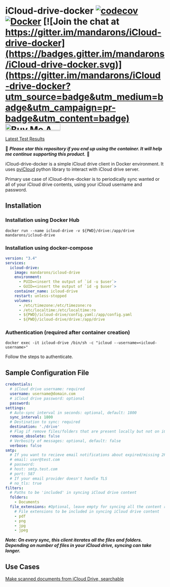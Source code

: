 # iCloud-drive-docker [![codecov](https://codecov.io/gh/mandarons/icloud-drive-docker/branch/main/graph/badge.svg)](https://codecov.io/gh/mandarons/icloud-drive-docker) [![Docker](https://badgen.net/docker/pulls/mandarons/icloud-drive)](https://hub.docker.com/r/mandarons/icloud-drive) [![Join the chat at https://gitter.im/mandarons/iCloud-drive-docker](https://badges.gitter.im/mandarons/iCloud-drive-docker.svg)](https://gitter.im/mandarons/iCloud-drive-docker?utm_source=badge&utm_medium=badge&utm_campaign=pr-badge&utm_content=badge) <a href="https://www.buymeacoffee.com/mandarons" target="_blank"><img src="https://www.buymeacoffee.com/assets/img/custom_images/orange_img.png" alt="Buy Me A Coffee" style="height: 20px !important;width: 174px !important;box-shadow: 0px 3px 2px 0px rgba(190, 190, 190, 0.5) !important;-webkit-box-shadow: 0px 3px 2px 0px rgba(190, 190, 190, 0.5) !important;" ></a>

[Latest Test Results](https://mandarons.github.io/icloud-drive-docker)

:love_you_gesture: ***Please star this repository if you end up using the container. It will help me continue supporting this product.*** :pray:

iCloud-drive-docker is a simple iCloud drive client in Docker environment. It uses [pyiCloud](https://github.com/picklepete/pyicloud) python library to interact
with iCloud drive server.

Primary use case of iCloud-drive-docker is to periodically sync wanted or all of your iCloud drive contents, using your
iCloud username and password.

## Installation

### Installation using Docker Hub
```
docker run --name icloud-drive -v ${PWD}/drive:/app/drive mandarons/icloud-drive 
```

### Installation using docker-compose
```yaml
version: "3.4"
services:
  icloud-drive:
    image: mandarons/icloud-drive
    environment:
      - PUID=<insert the output of `id -u $user`>
      - GUID=<insert the output of `id -g $user`>
    container_name: icloud-drive
    restart: unless-stopped
    volumes:
      - /etc/timezone:/etc/timezone:ro
      - /etc/localtime:/etc/localtime:ro
      - ${PWD}/icloud-drive/config.yaml:/app/config.yaml
      - ${PWD}/icloud-drive/drive:/app/drive
```

### Authentication (required after container creation)
```
docker exec -it icloud-drive /bin/sh -c "icloud --username=<icloud-username>"
```
Follow the steps to authenticate.

## Sample Configuration File
```yaml
credentials:
  # iCloud drive username: required
  username: username@domain.com
  # iCloud drive password: optional
  password:
settings:
  # Auto-sync interval in seconds: optional, default: 1800
  sync_interval: 1800
  # Destination to sync: required
  destination: './drive'
  # Flag if remove files/folders that are present locally but not on iCloud server: optional, default: false
  remove_obsolete: false
  # Verbosity of messages: optional, default: false
  verbose: false
smtp:
  # If you want to recieve email notifications about expired/missing 2FA credentials then uncomment
  # email: user@test.com
  # password:
  # host: smtp.test.com
  # port: 587
  # If your email provider doesn't handle TLS
  # no_tls: true
filters:
  # Paths to be 'included' in syncing iCloud drive content
  folders:
    - Documents
  file_extensions: #Optional, leave empty for syncing all the content recursively
    # File extensions to be included in syncing iCloud drive content
    - pdf
    - png
    - jpg
    - jpeg
```
***Note: On every sync, this client iterates all the files and folders. Depending on number of files in your iCloud drive,
syncing can take longer.***

## Use Cases
[Make scanned documents from iCloud Drive, searchable](https://mandarons.com/posts/make-scanned-documents-from-icloud-drive-searchable)
